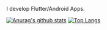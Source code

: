 I develop Flutter/Android Apps.

[![Anurag's github stats](https://github-readme-stats.vercel.app/api?username=atsumo)](https://github.com/anuraghazra/github-readme-stats)
[![Top Langs](https://github-readme-stats.vercel.app/api/top-langs/?username=atsumo)](https://github.com/anuraghazra/github-readme-stats)
